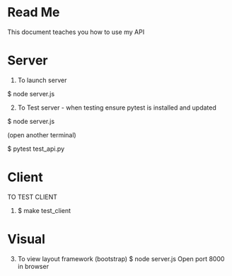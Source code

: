 Read Me
==============

This document teaches you how to use my API

Server
======
1. To launch server 

$ node server.js 

2. To Test server - when testing ensure pytest is installed and updated

$ node server.js 

(open another terminal)

$ pytest test_api.py

Client 
=======
TO TEST CLIENT

1. $ make test_client

Visual
=======
3. To view layout framework (bootstrap)
$ node server.js 
Open port 8000 in browser